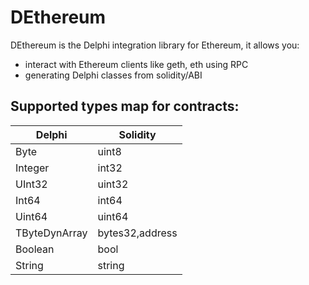 # DEthereum 

DEthereum is the Delphi integration library for Ethereum, it allows you:
- interact with Ethereum clients like geth, eth using RPC
- generating Delphi classes from solidity/ABI

## Supported types map for contracts:

|Delphi|Solidity
|-|-
|Byte|uint8|
|Integer|int32|
|UInt32|uint32|
|Int64|int64|
|Uint64|uint64|
|TByteDynArray|bytes32,address|
|Boolean|bool|
|String|string|